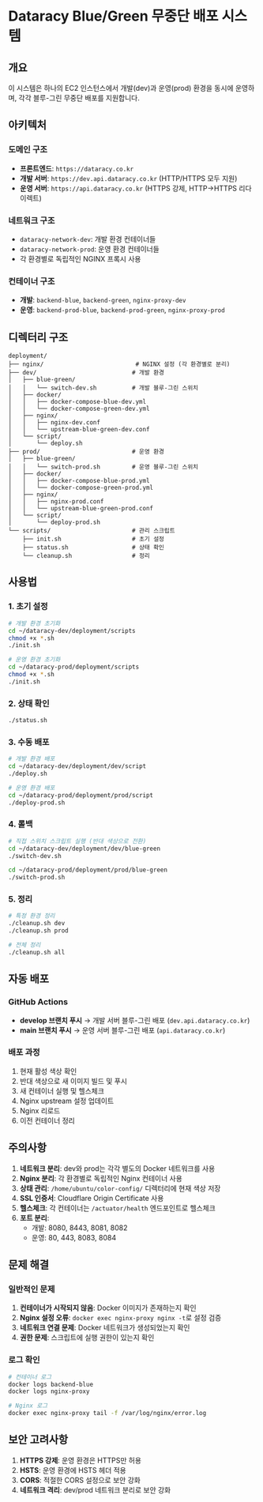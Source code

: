 # Dataracy Blue/Green 무중단 배포 시스템

## 개요

이 시스템은 하나의 EC2 인스턴스에서 개발(dev)과 운영(prod) 환경을 동시에 운영하며, 각각 블루-그린 무중단 배포를 지원합니다.

## 아키텍처

### 도메인 구조

- **프론트엔드**: `https://dataracy.co.kr`
- **개발 서버**: `https://dev.api.dataracy.co.kr` (HTTP/HTTPS 모두 지원)
- **운영 서버**: `https://api.dataracy.co.kr` (HTTPS 강제, HTTP→HTTPS 리다이렉트)

### 네트워크 구조

- `dataracy-network-dev`: 개발 환경 컨테이너들
- `dataracy-network-prod`: 운영 환경 컨테이너들
- 각 환경별로 독립적인 NGINX 프록시 사용

### 컨테이너 구조

- **개발**: `backend-blue`, `backend-green`, `nginx-proxy-dev`
- **운영**: `backend-prod-blue`, `backend-prod-green`, `nginx-proxy-prod`

## 디렉터리 구조

```
deployment/
├── nginx/                          # NGINX 설정 (각 환경별로 분리)
├── dev/                           # 개발 환경
│   ├── blue-green/
│   │   └── switch-dev.sh          # 개발 블루-그린 스위치
│   ├── docker/
│   │   ├── docker-compose-blue-dev.yml
│   │   └── docker-compose-green-dev.yml
│   ├── nginx/
│   │   ├── nginx-dev.conf
│   │   └── upstream-blue-green-dev.conf
│   └── script/
│       └── deploy.sh
├── prod/                          # 운영 환경
│   ├── blue-green/
│   │   └── switch-prod.sh         # 운영 블루-그린 스위치
│   ├── docker/
│   │   ├── docker-compose-blue-prod.yml
│   │   └── docker-compose-green-prod.yml
│   ├── nginx/
│   │   ├── nginx-prod.conf
│   │   └── upstream-blue-green-prod.conf
│   └── script/
│       └── deploy-prod.sh
└── scripts/                       # 관리 스크립트
    ├── init.sh                    # 초기 설정
    ├── status.sh                  # 상태 확인
    └── cleanup.sh                 # 정리
```

## 사용법

### 1. 초기 설정

```bash
# 개발 환경 초기화
cd ~/dataracy-dev/deployment/scripts
chmod +x *.sh
./init.sh

# 운영 환경 초기화
cd ~/dataracy-prod/deployment/scripts
chmod +x *.sh
./init.sh
```

### 2. 상태 확인

```bash
./status.sh
```

### 3. 수동 배포

```bash
# 개발 환경 배포
cd ~/dataracy-dev/deployment/dev/script
./deploy.sh

# 운영 환경 배포
cd ~/dataracy-prod/deployment/prod/script
./deploy-prod.sh
```

### 4. 롤백

```bash
# 직접 스위치 스크립트 실행 (반대 색상으로 전환)
cd ~/dataracy-dev/deployment/dev/blue-green
./switch-dev.sh

cd ~/dataracy-prod/deployment/prod/blue-green
./switch-prod.sh
```

### 5. 정리

```bash
# 특정 환경 정리
./cleanup.sh dev
./cleanup.sh prod

# 전체 정리
./cleanup.sh all
```

## 자동 배포

### GitHub Actions

- **develop 브랜치 푸시** → 개발 서버 블루-그린 배포 (`dev.api.dataracy.co.kr`)
- **main 브랜치 푸시** → 운영 서버 블루-그린 배포 (`api.dataracy.co.kr`)

### 배포 과정

1. 현재 활성 색상 확인
2. 반대 색상으로 새 이미지 빌드 및 푸시
3. 새 컨테이너 실행 및 헬스체크
4. Nginx upstream 설정 업데이트
5. Nginx 리로드
6. 이전 컨테이너 정리

## 주의사항

1. **네트워크 분리**: dev와 prod는 각각 별도의 Docker 네트워크를 사용
2. **Nginx 분리**: 각 환경별로 독립적인 Nginx 컨테이너 사용
3. **상태 관리**: `/home/ubuntu/color-config/` 디렉터리에 현재 색상 저장
4. **SSL 인증서**: Cloudflare Origin Certificate 사용
5. **헬스체크**: 각 컨테이너는 `/actuator/health` 엔드포인트로 헬스체크
6. **포트 분리**:
   - 개발: 8080, 8443, 8081, 8082
   - 운영: 80, 443, 8083, 8084

## 문제 해결

### 일반적인 문제

1. **컨테이너가 시작되지 않음**: Docker 이미지가 존재하는지 확인
2. **Nginx 설정 오류**: `docker exec nginx-proxy nginx -t`로 설정 검증
3. **네트워크 연결 문제**: Docker 네트워크가 생성되었는지 확인
4. **권한 문제**: 스크립트에 실행 권한이 있는지 확인

### 로그 확인

```bash
# 컨테이너 로그
docker logs backend-blue
docker logs nginx-proxy

# Nginx 로그
docker exec nginx-proxy tail -f /var/log/nginx/error.log
```

## 보안 고려사항

1. **HTTPS 강제**: 운영 환경은 HTTPS만 허용
2. **HSTS**: 운영 환경에 HSTS 헤더 적용
3. **CORS**: 적절한 CORS 설정으로 보안 강화
4. **네트워크 격리**: dev/prod 네트워크 분리로 보안 강화
